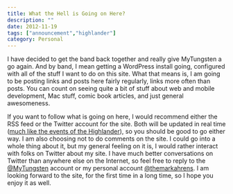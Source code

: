 ```yaml
---
title: What the Hell is Going on Here?
description: ""
date: 2012-11-19
tags: ["announcement","highlander"]
category: Personal
---
```



I have decided to get the band back together and really give MyTungsten a go again. And by band, I mean getting a WordPress install going, configured with all of the stuff I want to do on this site. What that means is, I am going to be posting links and posts here fairly regularly, links more often than posts. You can count on seeing quite a bit of stuff about web and mobile development, Mac stuff, comic book articles, and just general awesomeness.

If you want to follow what is going on here, I would recommend either the RSS feed or the Twitter account for the site. Both will be updated in real time (<a href="https://web.archive.org/web/20131211165834/http://www.youtube.com/watch?feature=player_detailpage&amp;v=ccrhTmWurvQ#t=86s">much like the events of the Highlander</a>), so you should be good to go either way. I am also choosing not to do comments on the site. I could go into a whole thing about it, but my general feeling on it is, I would rather interact with folks on Twitter about my site. I have much better conversations on Twitter than anywhere else on the Internet, so feel free to reply to the <a href="https://web.archive.org/web/20131211165834/http://twitter.com/mytungsten">@MyTungsten</a> account or my personal account <a href="https://web.archive.org/web/20131211165834/http://twitter.com/themarkahrens">@themarkahrens</a>. I am looking forward to the site, for the first time in a long time, so I hope you enjoy it as well.
